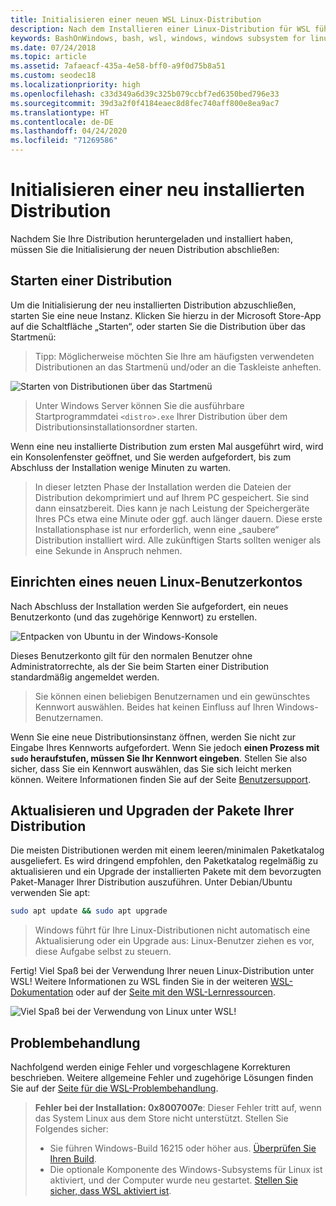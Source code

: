 ```yaml
---
title: Initialisieren einer neuen WSL Linux-Distribution
description: Nach dem Installieren einer Linux-Distribution für WSL führen Sie die folgenden einfachen Schritte aus, um die Initialisierung abzuschließen.
keywords: BashOnWindows, bash, wsl, windows, windows subsystem for linux, windowssubsystem, ubuntu, debian, suse, windows 10
ms.date: 07/24/2018
ms.topic: article
ms.assetid: 7afaeacf-435a-4e58-bff0-a9f0d75b8a51
ms.custom: seodec18
ms.localizationpriority: high
ms.openlocfilehash: c33d349a6d39c325b079ccbf7ed6350bed796e33
ms.sourcegitcommit: 39d3a2f0f4184eaec8d8fec740aff800e8ea9ac7
ms.translationtype: HT
ms.contentlocale: de-DE
ms.lasthandoff: 04/24/2020
ms.locfileid: "71269586"
---
```

# <a name="initializing-a-newly-installed-distro"></a>Initialisieren einer neu installierten Distribution
Nachdem Sie Ihre Distribution heruntergeladen und installiert haben, müssen Sie die Initialisierung der neuen Distribution abschließen:

## <a name="launch-a-distro"></a>Starten einer Distribution
Um die Initialisierung der neu installierten Distribution abzuschließen, starten Sie eine neue Instanz. Klicken Sie hierzu in der Microsoft Store-App auf die Schaltfläche „Starten“, oder starten Sie die Distribution über das Startmenü:

> Tipp: Möglicherweise möchten Sie Ihre am häufigsten verwendeten Distributionen an das Startmenü und/oder an die Taskleiste anheften.

![Starten von Distributionen über das Startmenü](media/start-menu.png)

> Unter Windows Server können Sie die ausführbare Startprogrammdatei `<distro>.exe` Ihrer Distribution über dem Distributionsinstallationsordner starten.

Wenn eine neu installierte Distribution zum ersten Mal ausgeführt wird, wird ein Konsolenfenster geöffnet, und Sie werden aufgefordert, bis zum Abschluss der Installation wenige Minuten zu warten.

> In dieser letzten Phase der Installation werden die Dateien der Distribution dekomprimiert und auf Ihrem PC gespeichert. Sie sind dann einsatzbereit. Dies kann je nach Leistung der Speichergeräte Ihres PCs etwa eine Minute oder ggf. auch länger dauern. Diese erste Installationsphase ist nur erforderlich, wenn eine „saubere“ Distribution installiert wird. Alle zukünftigen Starts sollten weniger als eine Sekunde in Anspruch nehmen.

## <a name="setting-up-a-new-linux-user-account"></a>Einrichten eines neuen Linux-Benutzerkontos

Nach Abschluss der Installation werden Sie aufgefordert, ein neues Benutzerkonto (und das zugehörige Kennwort) zu erstellen. 

![Entpacken von Ubuntu in der Windows-Konsole](media/UbuntuInstall.png)

Dieses Benutzerkonto gilt für den normalen Benutzer ohne Administratorrechte, als der Sie beim Starten einer Distribution standardmäßig angemeldet werden.

> Sie können einen beliebigen Benutzernamen und ein gewünschtes Kennwort auswählen. Beides hat keinen Einfluss auf Ihren Windows-Benutzernamen. 

Wenn Sie eine neue Distributionsinstanz öffnen, werden Sie nicht zur Eingabe Ihres Kennworts aufgefordert. Wenn Sie jedoch **einen Prozess mit `sudo` heraufstufen, müssen Sie Ihr Kennwort eingeben**. Stellen Sie also sicher, dass Sie ein Kennwort auswählen, das Sie sich leicht merken können. Weitere Informationen finden Sie auf der Seite [Benutzersupport](user-support.md).

## <a name="update--upgrade-your-distros-packages"></a>Aktualisieren und Upgraden der Pakete Ihrer Distribution

Die meisten Distributionen werden mit einem leeren/minimalen Paketkatalog ausgeliefert. Es wird dringend empfohlen, den Paketkatalog regelmäßig zu aktualisieren und ein Upgrade der installierten Pakete mit dem bevorzugten Paket-Manager Ihrer Distribution auszuführen. Unter Debian/Ubuntu verwenden Sie apt:

```bash
sudo apt update && sudo apt upgrade
```

> Windows führt für Ihre Linux-Distributionen nicht automatisch eine Aktualisierung oder ein Upgrade aus: Linux-Benutzer ziehen es vor, diese Aufgabe selbst zu steuern.

Fertig! Viel Spaß bei der Verwendung Ihrer neuen Linux-Distribution unter WSL! Weitere Informationen zu WSL finden Sie in der weiteren [WSL-Dokumentation](https://aka.ms/wsldocs) oder auf der [Seite mit den WSL-Lernressourcen](https://aka.ms/learnwsl).

![Viel Spaß bei der Verwendung von Linux unter WSL!](media/linux-on-wsl.png)

## <a name="troubleshooting"></a>Problembehandlung

Nachfolgend werden einige Fehler und vorgeschlagene Korrekturen beschrieben. Weitere allgemeine Fehler und zugehörige Lösungen finden Sie auf der [Seite für die WSL-Problembehandlung](troubleshooting.md).

> **Fehler bei der Installation: 0x8007007e**: Dieser Fehler tritt auf, wenn das System Linux aus dem Store nicht unterstützt.  Stellen Sie Folgendes sicher:
> * Sie führen Windows-Build 16215 oder höher aus. [Überprüfen Sie Ihren Build](troubleshooting.md#check-your-build-number).
> * Die optionale Komponente des Windows-Subsystems für Linux ist aktiviert, und der Computer wurde neu gestartet.  [Stellen Sie sicher, dass WSL aktiviert ist](troubleshooting.md#confirm-wsl-is-enabled).
